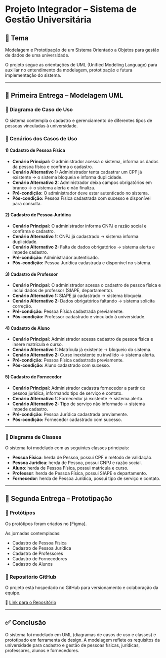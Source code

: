 # Projeto Integrador – Sistema de Gestão Universitária

## 📌 Tema
Modelagem e Prototipação de um Sistema Orientado a Objetos para gestão de dados de uma universidade.  

O projeto segue as orientações de UML (Unified Modeling Language) para auxiliar no entendimento da modelagem, prototipação e futura implementação do sistema.

---

## 📍 Primeira Entrega – Modelagem UML

### 🔹 Diagrama de Caso de Uso
O sistema contempla o cadastro e gerenciamento de diferentes tipos de pessoas vinculadas à universidade.  

### 🔹 Cenários dos Casos de Uso

#### 1) Cadastro de Pessoa Física
- **Cenário Principal:** O administrador acessa o sistema, informa os dados da pessoa física e confirma o cadastro.  
- **Cenário Alternativo 1:** Administrador tenta cadastrar um CPF já existente → o sistema bloqueia e informa duplicidade.  
- **Cenário Alternativo 2:** Administrador deixa campos obrigatórios em branco → o sistema alerta e não finaliza.  
- **Pré-condição:** O administrador deve estar autenticado no sistema.  
- **Pós-condição:** Pessoa Física cadastrada com sucesso e disponível para consulta.  

#### 2) Cadastro de Pessoa Jurídica
- **Cenário Principal:** O administrador informa CNPJ e razão social e confirma o cadastro.  
- **Cenário Alternativo 1:** CNPJ já cadastrado → sistema informa duplicidade.  
- **Cenário Alternativo 2:** Falta de dados obrigatórios → sistema alerta e impede cadastro.  
- **Pré-condição:** Administrador autenticado.  
- **Pós-condição:** Pessoa Jurídica cadastrada e disponível no sistema.  

#### 3) Cadastro de Professor
- **Cenário Principal:** O administrador acessa o cadastro de pessoa física e inclui dados de professor (SIAPE, departamento).  
- **Cenário Alternativo 1:** SIAPE já cadastrado → sistema bloqueia.  
- **Cenário Alternativo 2:** Dados obrigatórios faltando → sistema solicita correção.  
- **Pré-condição:** Pessoa Física cadastrada previamente.  
- **Pós-condição:** Professor cadastrado e vinculado à universidade.  

#### 4) Cadastro de Aluno
- **Cenário Principal:** Administrador acessa cadastro de pessoa física e insere matrícula e curso.  
- **Cenário Alternativo 1:** Matrícula já existente → bloqueio do sistema.  
- **Cenário Alternativo 2:** Curso inexistente ou inválido → sistema alerta.  
- **Pré-condição:** Pessoa Física cadastrada previamente.  
- **Pós-condição:** Aluno cadastrado com sucesso.  

#### 5) Cadastro de Fornecedor
- **Cenário Principal:** Administrador cadastra fornecedor a partir de pessoa jurídica, informando tipo de serviço e contato.  
- **Cenário Alternativo 1:** Fornecedor já existente → sistema alerta.  
- **Cenário Alternativo 2:** Tipo de serviço não informado → sistema impede cadastro.  
- **Pré-condição:** Pessoa Jurídica cadastrada previamente.  
- **Pós-condição:** Fornecedor cadastrado com sucesso.  

---

### 🔹 Diagrama de Classes
O sistema foi modelado com as seguintes classes principais:  

- **Pessoa Física**: herda de Pessoa, possui CPF e método de validação.  
- **Pessoa Jurídica**: herda de Pessoa, possui CNPJ e razão social.  
- **Aluno**: herda de Pessoa Física, possui matrícula e curso.  
- **Professor**: herda de Pessoa Física, possui SIAPE e departamento.  
- **Fornecedor**: herda de Pessoa Jurídica, possui tipo de serviço e contato.  

---

## 📍 Segunda Entrega – Prototipação

### 🔹 Protótipos
Os protótipos foram criados no [Figma].  

As jornadas contempladas:
- Cadastro de Pessoa Física  
- Cadastro de Pessoa Jurídica  
- Cadastro de Professores  
- Cadastro de Fornecedores  
- Cadastro de Alunos  

### 🔹 Repositório GitHub
O projeto está hospedado no GitHub para versionamento e colaboração da equipe.  

🔗 [Link para o Repositório](https://github.com/jao338/gestao-escolar.git)  

---

## ✅ Conclusão
O sistema foi modelado em UML (diagramas de casos de uso e classes) e prototipado em ferramenta de design. A modelagem reflete os requisitos da universidade para cadastro e gestão de pessoas físicas, jurídicas, professores, alunos e fornecedores.


